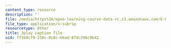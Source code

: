 ```yaml
---
content_type: resource
description: ''
file: /media/https%3A/open-learning-course-data-rc.s3.amazonaws.com/6-00sc-introduction-to-computer-science-and-programming-spring-2011/ff5b9cf9238c0c0c66ad87dc296c9b42_C2BBAW78fYg.srt
file_type: application/x-subrip
resourcetype: Other
title: 3play caption file
uid: ff5b9cf9-238c-0c0c-66ad-87dc296c9b42
---
```

